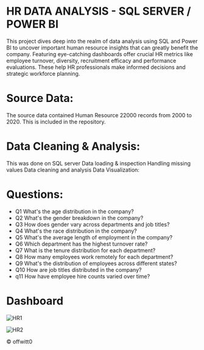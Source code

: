 # HR DATA ANALYSIS - SQL SERVER / POWER BI

  This project dives deep into the realm of data analysis using SQL and Power BI to uncover important human resource insights that can greatly benefit the company. Featuring eye-catching dashboards offer crucial HR metrics like employee turnover, diversity, recruitment efficacy and performance evaluations. These help HR professionals make informed decisions and strategic workforce planning.

# Source Data:

  The source data contained Human Resource 22000 records from 2000 to 2020. This is included in the repository.

# Data Cleaning & Analysis:

  This was done on SQL server
    Data loading & inspection
    Handling missing values
    Data cleaning and analysis
    Data Visualization:
    
# Questions:
 * Q1 What's the age distribution in the company?
 * Q2 What's the gender breakdown in the company?
 * Q3 How does gender vary across departments and job titles?
 * Q4 What's the race distribution in the company?
 * Q5 What's the average length of employment in the company?
 * Q6 Which department has the highest turnover rate?
 * Q7 What is the tenure distribution for each department?
 * Q8 How many employees work remotely for each department?
 * Q9 What's the distribution of employees across different states?
 * Q10 How are job titles distributed in the company?
 * q11 How have employee hire counts varied over time?
# Dashboard

![HR1](https://github.com/offwitt0/Analysing-HR-data-using-SQL-and-Power-BI/assets/81443480/653d4202-72e4-440f-b422-e99729286966)

![HR2](https://github.com/offwitt0/Analysing-HR-data-using-SQL-and-Power-BI/assets/81443480/793be451-37af-42c9-a673-edf4e1d89e40)


© offwitt0
